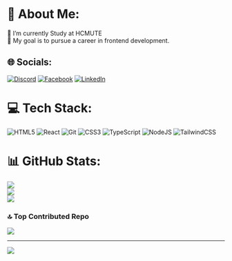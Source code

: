 # 💫 About Me:
🌱 I’m currently Study at HCMUTE <br>💬 My goal is to pursue a career in frontend development.


## 🌐 Socials:
[![Discord](https://img.shields.io/badge/Discord-%237289DA.svg?logo=discord&logoColor=white)](https://discordapp.com/users/1090494629205508126) [![Facebook](https://img.shields.io/badge/Facebook-%231877F2.svg?logo=Facebook&logoColor=white)](https://www.facebook.com/bao.nhan.900539/) [![LinkedIn](https://img.shields.io/badge/LinkedIn-%230077B5.svg?logo=linkedin&logoColor=white)](https://www.linkedin.com/in/nhan-thai-9b388b335) 

# 💻 Tech Stack:
![HTML5](https://img.shields.io/badge/html5-%23E34F26.svg?style=for-the-badge&logo=html5&logoColor=white) ![React](https://img.shields.io/badge/react-%2320232a.svg?style=for-the-badge&logo=react&logoColor=%2361DAFB) ![Git](https://img.shields.io/badge/git-%23F05033.svg?style=for-the-badge&logo=git&logoColor=white) ![CSS3](https://img.shields.io/badge/css3-%231572B6.svg?style=for-the-badge&logo=css3&logoColor=white) ![TypeScript](https://img.shields.io/badge/typescript-%23007ACC.svg?style=for-the-badge&logo=typescript&logoColor=white) ![NodeJS](https://img.shields.io/badge/node.js-6DA55F?style=for-the-badge&logo=node.js&logoColor=white) ![TailwindCSS](https://img.shields.io/badge/tailwindcss-%2338B2AC.svg?style=for-the-badge&logo=tailwind-css&logoColor=white)
# 📊 GitHub Stats:
![](https://github-readme-stats.vercel.app/api?username=baonhanthai2710&theme=dark&hide_border=false&include_all_commits=true&count_private=false)<br/>
![](https://nirzak-streak-stats.vercel.app/?user=baonhanthai2710&theme=dark&hide_border=false)<br/>
![](https://github-readme-stats.vercel.app/api/top-langs/?username=baonhanthai2710&theme=dark&hide_border=false&include_all_commits=true&count_private=false&layout=compact)

### 🔝 Top Contributed Repo
![](https://github-contributor-stats.vercel.app/api?username=baonhanthai2710&limit=5&theme=dark&combine_all_yearly_contributions=true)

---
[![](https://visitcount.itsvg.in/api?id=baonhanthai2710&icon=0&color=0)](https://visitcount.itsvg.in)

<!-- Proudly created with GPRM ( https://gprm.itsvg.in ) -->
